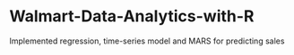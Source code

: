 # Walmart-Data-Analytics-with-R
Implemented regression, time-series model and MARS for predicting sales
